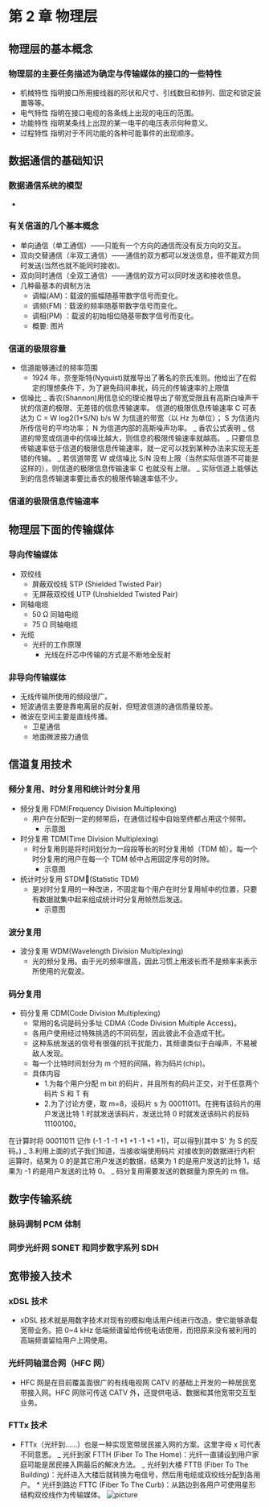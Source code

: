 # 第 2 章 物理层

## 物理层的基本概念

### 物理层的主要任务描述为确定与传输媒体的接口的一些特性

- 机械特性 指明接口所用接线器的形状和尺寸、引线数目和排列、固定和锁定装置等等。
- 电气特性 指明在接口电缆的各条线上出现的电压的范围。
- 功能特性 指明某条线上出现的某一电平的电压表示何种意义。
- 过程特性 指明对于不同功能的各种可能事件的出现顺序。

## 数据通信的基础知识

### 数据通信系统的模型

-

### 有关信道的几个基本概念

- 单向通信（单工通信）——只能有一个方向的通信而没有反方向的交互。
- 双向交替通信（半双工通信）——通信的双方都可以发送信息，但不能双方同时发送(当然也就不能同时接收)。
- 双向同时通信（全双工通信）——通信的双方可以同时发送和接收信息。
- 几种最基本的调制方法
  - 调幅(AM)：载波的振幅随基带数字信号而变化。
  - 调频(FM)：载波的频率随基带数字信号而变化。
  - 调相(PM) ：载波的初始相位随基带数字信号而变化。
  - 概要: 图片

### 信道的极限容量

- 信道能够通过的频率范围
  - 1924 年，奈奎斯特(Nyquist)就推导出了著名的奈氏准则。他给出了在假定的理想条件下，为了避免码间串扰，码元的传输速率的上限值
- 信噪比
  _ 香农(Shannon)用信息论的理论推导出了带宽受限且有高斯白噪声干扰的信道的极限、无差错的信息传输速率。
  信道的极限信息传输速率 C 可表达为
  C = W log2(1+S/N) b/s
  W 为信道的带宽（以 Hz 为单位）；
  S 为信道内所传信号的平均功率；
  N 为信道内部的高斯噪声功率。
  _ 香农公式表明
  _ 信道的带宽或信道中的信噪比越大，则信息的极限传输速率就越高。
  _ 只要信息传输速率低于信道的极限信息传输速率，就一定可以找到某种办法来实现无差错的传输。
  _ 若信道带宽 W 或信噪比 S/N 没有上限（当然实际信道不可能是这样的），则信道的极限信息传输速率 C 也就没有上限。
  _ 实际信道上能够达到的信息传输速率要比香农的极限传输速率低不少。

### 信道的极限信息传输速率

## 物理层下面的传输媒体

### 导向传输媒体

- 双绞线
  - 屏蔽双绞线 STP (Shielded Twisted Pair)
  - 无屏蔽双绞线 UTP (Unshielded Twisted Pair)
- 同轴电缆
  - 50 Ω 同轴电缆
  - 75 Ω 同轴电缆
- 光缆
  - 光纤的工作原理
    - 光线在纤芯中传输的方式是不断地全反射

### 非导向传输媒体

- 无线传输所使用的频段很广。
- 短波通信主要是靠电离层的反射，但短波信道的通信质量较差。
- 微波在空间主要是直线传播。
  - 卫星通信
  - 地面微波接力通信

## 信道复用技术

### 频分复用、时分复用和统计时分复用

- 频分复用 FDM(Frequency Division Multiplexing)
  - 用户在分配到一定的频带后，在通信过程中自始至终都占用这个频带。
    - 示意图
- 时分复用 TDM(Time Division Multiplexing)
  - 时分复用则是将时间划分为一段段等长的时分复用帧（TDM 帧）。每一个时分复用的用户在每一个 TDM 帧中占用固定序号的时隙。
    - 示意图
- 统计时分复用 STDM(Statistic TDM)
  - 是对时分复用的一种改进，不固定每个用户在时分复用帧中的位置，只要有数据就集中起来组成统计时分复用帧然后发送。
    - 示意图

### 波分复用

- 波分复用 WDM(Wavelength Division Multiplexing)
  - 光的频分复用。由于光的频率很高，因此习惯上用波长而不是频率来表示所使用的光载波。

### 码分复用

- 码分复用 CDM(Code Division Multiplexing)
  - 常用的名词是码分多址 CDMA (Code Division Multiple Access)。
  - 各用户使用经过特殊挑选的不同码型，因此彼此不会造成干扰。
  - 这种系统发送的信号有很强的抗干扰能力，其频谱类似于白噪声，不易被敌人发现。
  - 每一个比特时间划分为 m 个短的间隔，称为码片(chip)。
  - 具体内容
    - 1.为每个用户分配 m bit 的码片，并且所有的码片正交，对于任意两个码片 S 和 T 有
    - 2.为了讨论方便，取 m=8，设码片 s 为 00011011。在拥有该码片的用户发送比特 1 时就发送该码片，发送比特 0 时就发送该码片的反码 11100100。

在计算时将 00011011 记作 (-1 -1 -1 +1 +1 -1 +1 +1)，可以得到(其中 S' 为 S 的反码。)
_ 3.利用上面的式子我们知道，当接收端使用码片 对接收到的数据进行内积运算时，结果为 0 的是其它用户发送的数据，结果为 1 的是用户发送的比特 1，结果为 -1 的是用户发送的比特 0。
_ 码分复用需要发送的数据量为原先的 m 倍。

## 数字传输系统

### 脉码调制 PCM 体制

### 同步光纤网 SONET 和同步数字系列 SDH

## 宽带接入技术

### xDSL 技术

- xDSL 技术就是用数字技术对现有的模拟电话用户线进行改造，使它能够承载宽带业务。把 0~4 kHz 低端频谱留给传统电话使用，而把原来没有被利用的高端频谱留给用户上网使用。

### 光纤同轴混合网（HFC 网）

- HFC 网是在目前覆盖面很广的有线电视网 CATV 的基础上开发的一种居民宽带接入网。HFC 网除可传送 CATV 外，还提供电话、数据和其他宽带交互型业务。

### FTTx 技术

- FTTx（光纤到……）也是一种实现宽带居民接入网的方案。这里字母 x 可代表不同意思。
  _ 光纤到家 FTTH (Fiber To The Home)：光纤一直铺设到用户家庭可能是居民接入网最后的解决方法。
  _ 光纤到大楼 FTTB (Fiber To The Building)：光纤进入大楼后就转换为电信号，然后用电缆或双绞线分配到各用户。 \* 光纤到路边 FTTC (Fiber To The Curb)：从路边到各用户可使用星形结构双绞线作为传输媒体。
  ![picture](https://github.com/SSHeRun/CS-Xmind-Note/blob/master/%E8%AE%A1%E7%AE%97%E6%9C%BA%E7%BD%91%E7%BB%9C/%E7%AC%AC%202%20%E7%AB%A0%20%20%E7%89%A9%E7%90%86%E5%B1%82/%E7%AC%AC%202%20%E7%AB%A0%20%20%E7%89%A9%E7%90%86%E5%B1%82.png)
